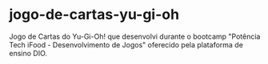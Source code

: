 # jogo-de-cartas-yu-gi-oh
 Jogo de Cartas do Yu-Gi-Oh! que desenvolvi durante o bootcamp "Potência Tech iFood - Desenvolvimento de Jogos" oferecido pela plataforma de ensino DIO.
